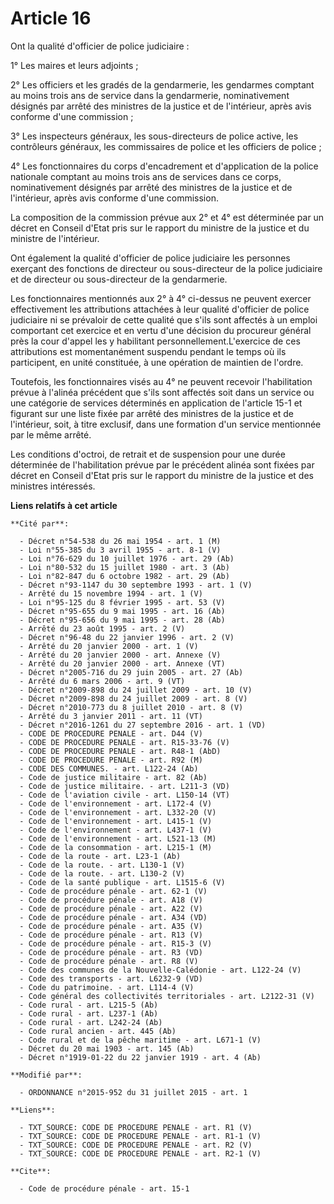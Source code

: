 # Article 16

Ont la qualité d'officier de police judiciaire : 

1° Les maires et leurs adjoints ; 

2° Les officiers et les gradés de la gendarmerie, les gendarmes comptant au moins trois ans de service dans la gendarmerie,
nominativement désignés par arrêté des ministres de la justice et de l'intérieur, après avis conforme d'une commission ; 

3° Les inspecteurs généraux, les sous-directeurs de police active, les contrôleurs généraux, les commissaires de police et
les officiers de police ; 

4° Les fonctionnaires du corps d'encadrement et d'application de la police nationale comptant au moins trois ans de services
dans ce corps, nominativement désignés par arrêté des ministres de la justice et de l'intérieur, après avis conforme d'une
commission. 

La composition de la commission prévue aux 2° et 4° est déterminée par un décret en Conseil d'Etat pris sur le rapport du
ministre de la justice et du ministre de l'intérieur. 

Ont également la qualité d'officier de police judiciaire les personnes exerçant des fonctions de directeur ou sous-directeur
de la police judiciaire et de directeur ou sous-directeur de la gendarmerie. 

Les fonctionnaires mentionnés aux 2° à 4° ci-dessus ne peuvent exercer effectivement les attributions attachées à leur
qualité d'officier de police judiciaire ni se prévaloir de cette qualité que s'ils sont affectés à un emploi comportant cet
exercice et en vertu d'une décision du procureur général près la cour d'appel les y habilitant personnellement.L'exercice de
ces attributions est momentanément suspendu pendant le temps où ils participent, en unité constituée, à une opération de
maintien de l'ordre. 

Toutefois, les fonctionnaires visés au 4° ne peuvent recevoir l'habilitation prévue à l'alinéa précédent que s'ils sont
affectés soit dans un service ou une catégorie de services déterminés en application de l'article 15-1 et figurant sur une
liste fixée par arrêté des ministres de la justice et de l'intérieur, soit, à titre exclusif, dans une formation d'un service
mentionnée par le même arrêté. 

Les conditions d'octroi, de retrait et de suspension pour une durée déterminée de l'habilitation prévue par le précédent
alinéa sont fixées par décret en Conseil d'Etat pris sur le rapport du ministre de la justice et des ministres intéressés.

**Liens relatifs à cet article**

	**Cité par**:

	  - Décret n°54-538 du 26 mai 1954 - art. 1 (M)
	  - Loi n°55-385 du 3 avril 1955 - art. 8-1 (V)
	  - Loi n°76-629 du 10 juillet 1976 - art. 29 (Ab)
	  - Loi n°80-532 du 15 juillet 1980 - art. 3 (Ab)
	  - Loi n°82-847 du 6 octobre 1982 - art. 29 (Ab)
	  - Décret n°93-1147 du 30 septembre 1993 - art. 1 (V)
	  - Arrêté du 15 novembre 1994 - art. 1 (V)
	  - Loi n°95-125 du 8 février 1995 - art. 53 (V)
	  - Décret n°95-655 du 9 mai 1995 - art. 16 (Ab)
	  - Décret n°95-656 du 9 mai 1995 - art. 28 (Ab)
	  - Arrêté du 23 août 1995 - art. 2 (V)
	  - Décret n°96-48 du 22 janvier 1996 - art. 2 (V)
	  - Arrêté du 20 janvier 2000 - art. 1 (V)
	  - Arrêté du 20 janvier 2000 - art. Annexe (V)
	  - Arrêté du 20 janvier 2000 - art. Annexe (VT)
	  - Décret n°2005-716 du 29 juin 2005 - art. 27 (Ab)
	  - Arrêté du 6 mars 2006 - art. 9 (VT)
	  - Décret n°2009-898 du 24 juillet 2009 - art. 10 (V)
	  - Décret n°2009-898 du 24 juillet 2009 - art. 8 (V)
	  - Décret n°2010-773 du 8 juillet 2010 - art. 8 (V)
	  - Arrêté du 3 janvier 2011 - art. 11 (VT)
	  - Décret n°2016-1261 du 27 septembre 2016 - art. 1 (VD)
	  - CODE DE PROCEDURE PENALE - art. D44 (V)
	  - CODE DE PROCEDURE PENALE - art. R15-33-76 (V)
	  - CODE DE PROCEDURE PENALE - art. R48-1 (AbD)
	  - CODE DE PROCEDURE PENALE - art. R92 (M)
	  - CODE DES COMMUNES. - art. L122-24 (Ab)
	  - Code de justice militaire - art. 82 (Ab)
	  - Code de justice militaire. - art. L211-3 (VD)
	  - Code de l'aviation civile - art. L150-14 (VT)
	  - Code de l'environnement - art. L172-4 (V)
	  - Code de l'environnement - art. L332-20 (V)
	  - Code de l'environnement - art. L415-1 (V)
	  - Code de l'environnement - art. L437-1 (V)
	  - Code de l'environnement - art. L521-13 (M)
	  - Code de la consommation - art. L215-1 (M)
	  - Code de la route - art. L23-1 (Ab)
	  - Code de la route. - art. L130-1 (V)
	  - Code de la route. - art. L130-2 (V)
	  - Code de la santé publique - art. L1515-6 (V)
	  - Code de procédure pénale - art. 62-1 (V)
	  - Code de procédure pénale - art. A18 (V)
	  - Code de procédure pénale - art. A22 (V)
	  - Code de procédure pénale - art. A34 (VD)
	  - Code de procédure pénale - art. A35 (V)
	  - Code de procédure pénale - art. R13 (V)
	  - Code de procédure pénale - art. R15-3 (V)
	  - Code de procédure pénale - art. R3 (VD)
	  - Code de procédure pénale - art. R8 (V)
	  - Code des communes de la Nouvelle-Calédonie - art. L122-24 (V)
	  - Code des transports - art. L6232-9 (VD)
	  - Code du patrimoine. - art. L114-4 (V)
	  - Code général des collectivités territoriales - art. L2122-31 (V)
	  - Code rural - art. L215-5 (Ab)
	  - Code rural - art. L237-1 (Ab)
	  - Code rural - art. L242-24 (Ab)
	  - Code rural ancien - art. 445 (Ab)
	  - Code rural et de la pêche maritime - art. L671-1 (V)
	  - Décret du 20 mai 1903 - art. 145 (Ab)
	  - Décret n°1919-01-22 du 22 janvier 1919 - art. 4 (Ab)

	**Modifié par**:

	  - ORDONNANCE n°2015-952 du 31 juillet 2015 - art. 1

	**Liens**:

	  - TXT_SOURCE: CODE DE PROCEDURE PENALE - art. R1 (V)
	  - TXT_SOURCE: CODE DE PROCEDURE PENALE - art. R1-1 (V)
	  - TXT_SOURCE: CODE DE PROCEDURE PENALE - art. R2 (V)
	  - TXT_SOURCE: CODE DE PROCEDURE PENALE - art. R2-1 (V)

	**Cite**:

	  - Code de procédure pénale - art. 15-1

